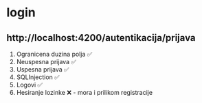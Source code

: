 # login
## http://localhost:4200/autentikacija/prijava
1. Ogranicena duzina polja ✅
2. Neuspesna prijava ✅
3. Uspesna prijava ✅
4. SQLInjection ✅
5. Logovi ✅
6. Hesiranje lozinke ❌ - mora i prilikom registracije 